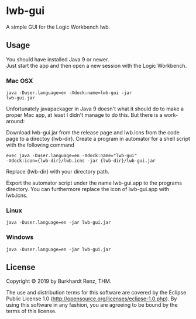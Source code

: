 # lwb-gui

A simple GUI for the Logic Workbench lwb.

## Usage

You should have installed Java 9 or newer.<br/>
Just start the app and then open a new session with the Logic Workbench.

### Mac OSX
<code>java -Duser.language=en -Xdock:name=lwb-gui -jar lwb-gui.jar</code>

Unfortunately javapackager in Java 9 doesn't what it should do to make a proper Mac app, 
at least I didn't manage to do this. But there is a work-around:

Download lwb-gui.jar from the release page and lwb.icns from the code page to a directoy {lwb-dir}.
Create a program in automator for a shell script with the following command

<code>exec java -Duser.language=en -Xdock:name="lwb-gui" -Xdock:icon={lwb-dir}/lwb.icns -jar {lwb-dir}/lwb-gui.jar </code>

Replace {lwb-dir} with your directory path.

Export the automator script under the name lwb-gui.app to the programs directory. You can furthermore
replace the icon of lwb-gui.app with lwb.icns. 

### Linux
<code>java -Duser.language=en -jar lwb-gui.jar</code>

### Windows
<code>java -Duser.language=en -jar lwb-gui.jar</code>

## License

Copyright © 2019 by Burkhardt Renz, THM.

The use and distribution terms for this software are covered by the
Eclipse Public License 1.0 (http://opensource.org/licenses/eclipse-1.0.php).
By using this software in any fashion, you are agreeing to be bound by
the terms of this license.


